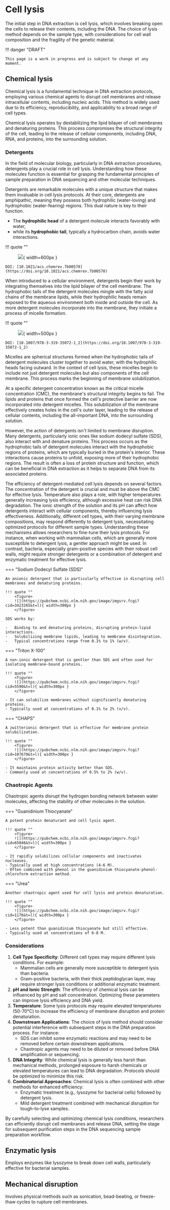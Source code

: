 # Cell lysis

The initial step in DNA extraction is cell lysis, which involves breaking open the cells to release their contents, including the DNA.
The choice of lysis method depends on the sample type, with considerations for cell wall composition and the fragility of the genetic material.

!!! danger "DRAFT"

    This page is a work in progress and is subject to change at any moment.

## Chemical lysis

Chemical lysis is a fundamental technique in DNA extraction protocols, employing various chemical agents to disrupt cell membranes and release intracellular contents, including nucleic acids.
This method is widely used due to its efficiency, reproducibility, and applicability to a broad range of cell types.

Chemical lysis operates by destabilizing the lipid bilayer of cell membranes and denaturing proteins.
This process compromises the structural integrity of the cell, leading to the release of cellular components, including DNA, RNA, and proteins, into the surrounding solution.

### Detergents

In the field of molecular biology, particularly in DNA extraction procedures, detergents play a crucial role in cell lysis.
Understanding how these molecules function is essential for grasping the fundamental principles of sample preparation in DNA sequencing and other molecular techniques.

Detergents are remarkable molecules with a unique structure that makes them invaluable in cell lysis protocols.
At their core, detergents are amphipathic, meaning they possess both hydrophilic (water-loving) and hydrophobic (water-fearing) regions.
This dual nature is key to their function.

-   The **hydrophilic head** of a detergent molecule interacts favorably with water,
-   while its **hydrophobic tail**, typically a hydrocarbon chain, avoids water interactions.

!!! quote ""
    <figure>
    ![](https://pubs.acs.org/cms/10.1021/acs.chemrev.7b00570/asset/images/large/cr-2017-005709_0001.jpeg){ width=600px }
    </figure>

    DOI: [10.1021/acs.chemrev.7b00570](https://doi.org/10.1021/acs.chemrev.7b00570)

When introduced to a cellular environment, detergents begin their work by integrating themselves into the lipid bilayer of the cell membrane.
The hydrophobic tails of the detergent molecules mingle with the fatty acid chains of the membrane lipids, while their hydrophilic heads remain exposed to the aqueous environment both inside and outside the cell.
As more detergent molecules incorporate into the membrane, they initiate a process of micelle formation.

!!! quote ""
    <figure>
    ![](https://www.cusabio.com/statics/images/TP-list-img02-1.png){ width=500px }
    </figure>

    DOI: [10.1007/978-3-319-35072-1_2](https://doi.org/10.1007/978-3-319-35072-1_2)

Micelles are spherical structures formed when the hydrophobic tails of detergent molecules cluster together to avoid water, with the hydrophilic heads facing outward.
In the context of cell lysis, these micelles begin to include not just detergent molecules but also components of the cell membrane.
This process marks the beginning of membrane solubilization.

At a specific detergent concentration known as the critical micelle concentration (CMC), the membrane's structural integrity begins to fail.
The lipids and proteins that once formed the cell's protective barrier are now incorporated into detergent micelles.
This solubilization of the membrane effectively creates holes in the cell's outer layer, leading to the release of cellular contents, including the all-important DNA, into the surrounding solution.

However, the action of detergents isn't limited to membrane disruption.
Many detergents, particularly ionic ones like sodium dodecyl sulfate (SDS), also interact with and denature proteins.
This process occurs as the hydrophobic tails of detergent molecules interact with the hydrophobic regions of proteins, which are typically buried in the protein's interior.
These interactions cause proteins to unfold, exposing more of their hydrophobic regions.
The result is often a loss of protein structure and function, which can be beneficial in DNA extraction as it helps to separate DNA from its associated proteins.

The efficiency of detergent-mediated cell lysis depends on several factors.
The concentration of the detergent is crucial and must be above the CMC for effective lysis.
Temperature also plays a role, with higher temperatures generally increasing lysis efficiency, although excessive heat can risk DNA degradation.
The ionic strength of the solution and its pH can affect how detergents interact with cellular components, thereby influencing lysis effectiveness.
Additionally, different cell types, with their varying membrane compositions, may respond differently to detergent lysis, necessitating optimized protocols for different sample types.
Understanding these mechanisms allows researchers to fine-tune their lysis protocols.
For instance, when working with mammalian cells, which are generally more susceptible to detergent lysis, a gentler approach might be used.
In contrast, bacteria, especially gram-positive species with their robust cell walls, might require stronger detergents or a combination of detergent and enzymatic treatment for effective lysis.

=== "Sodium Dodecyl Sulfate (SDS)"

    An anionic detergent that is particularly effective in disrupting cell membranes and denaturing proteins.

    !!! quote ""
        <figure>
        ![](https://pubchem.ncbi.nlm.nih.gov/image/imgsrv.fcgi?cid=3423265&t=l){ width=300px }
        </figure>

    SDS works by:

    -   Binding to and denaturing proteins, disrupting protein-lipid interactions.
    -   Solubilizing membrane lipids, leading to membrane disintegration.
    -   Typical concentrations range from 0.1% to 1% (w/v).

=== "Triton X-100"

    A non-ionic detergent that is gentler than SDS and often used for isolating membrane-bound proteins.

    !!! quote ""
        <figure>
        ![](https://pubchem.ncbi.nlm.nih.gov/image/imgsrv.fcgi?cid=5590&t=l){ width=300px }
        </figure>

    - It can solubilize membranes without significantly denaturing proteins.
    - Typically used at concentrations of 0.1% to 2% (v/v).

=== "CHAPS"

    A zwitterionic detergent that is effective for membrane protein solubilization.

    !!! quote ""
        <figure>
        ![](https://pubchem.ncbi.nlm.nih.gov/image/imgsrv.fcgi?cid=107670&t=l){ width=300px }
        </figure>

    - It maintains protein activity better than SDS.
    - Commonly used at concentrations of 0.5% to 2% (w/v).

### Chaotropic Agents

Chaotropic agents disrupt the hydrogen bonding network between water molecules, affecting the stability of other molecules in the solution.

=== "Guanidinium Thiocyanate"

    A potent protein denaturant and cell lysis agent.

    !!! quote ""
        <figure>
        ![](https://pubchem.ncbi.nlm.nih.gov/image/imgsrv.fcgi?cid=65046&t=l){ width=300px }
        </figure>

    - It rapidly solubilizes cellular components and inactivates nucleases.
    - Typically used at high concentrations (4-6 M).
    - Often combined with phenol in the guanidinium thiocyanate-phenol-chloroform extraction method.

=== "Urea"

    Another chaotropic agent used for cell lysis and protein denaturation.

    !!! quote ""
        <figure>
        ![](https://pubchem.ncbi.nlm.nih.gov/image/imgsrv.fcgi?cid=1176&t=l){ width=300px }
        </figure>

    - Less potent than guanidinium thiocyanate but still effective.
    - Typically used at concentrations of 6-8 M.

### Considerations

1.  **Cell Type Specificity**: Different cell types may require different lysis conditions. For example:
    -   Mammalian cells are generally more susceptible to detergent lysis than bacteria.
    -   Gram-positive bacteria, with their thick peptidoglycan layer, may require stronger lysis conditions or additional enzymatic treatment.
2.  **pH and Ionic Strength**: The efficiency of chemical lysis can be influenced by pH and salt concentration. Optimizing these parameters can improve lysis efficiency and DNA yield.
3.  **Temperature**: Some lysis protocols may require elevated temperatures (50-70°C) to increase the efficiency of membrane disruption and protein denaturation.
4.  **Downstream Applications**: The choice of lysis method should consider potential interference with subsequent steps in the DNA preparation process. For instance:
    -   SDS can inhibit some enzymatic reactions and may need to be removed before certain downstream applications.
    -   Chaotropic agents may need to be diluted or removed before DNA amplification or sequencing.
5.  **DNA Integrity**: While chemical lysis is generally less harsh than mechanical methods, prolonged exposure to harsh chemicals or elevated temperatures can lead to DNA degradation. Protocols should be optimized to minimize this risk.
6.  **Combinatorial Approaches**: Chemical lysis is often combined with other methods for enhanced efficiency:
    -   Enzymatic treatment (e.g., lysozyme for bacterial cells) followed by detergent lysis.
    -   Mild detergent treatment combined with mechanical disruption for tough-to-lyse samples.

By carefully selecting and optimizing chemical lysis conditions, researchers can efficiently disrupt cell membranes and release DNA, setting the stage for subsequent purification steps in the DNA sequencing sample preparation workflow.

## Enzymatic lysis

Employs enzymes like lysozyme to break down cell walls, particularly effective for bacterial samples.

## Mechanical disruption

Involves physical methods such as sonication, bead-beating, or freeze-thaw cycles to rupture cell membranes.
